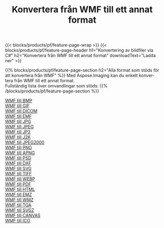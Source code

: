 ﻿---
title: Konvertera från WMF till ett annat format 
weight: 3920
url: /sv/java/conversion/from/wmf 
lang: sv
langdirlevel: 2
locales: zh-hans,ja,it,ru,de,es,fr,nl,id,lt,pl,pt,vi,tr,ko,zh-hant,ar,hi,th,sv,cs,uk,he
description: Med Aspose.Imaging kan du enkelt konvertera från WMF till ett annat format
---

{{< blocks/products/pf/feature-page-wrap >}}
{{< blocks/products/pf/feature-page-header h1="Konvertering av bildfiler via C#" h2="Konvertera från WMF till ett annat format" downloadText="Ladda ner" >}}


{{% blocks/products/pf/feature-page-section  h2="Alla format som stöds för att konvertera från WMF" %}}
Med Aspose.Imaging kan du enkelt konvertera från WMF till ett annat format.
<br/>
Fullständig lista över omvandlingar som stöds:
{{% /blocks/products/pf/feature-page-section %}}
<div class="container-fluid productfamilypage bg-gray">
    <div class="convertypes bg-gray agp-content section">
        <div class="container">
		<div class="row other-converters">
		    <div class='col-md-2 other-converter remove-lp remove-rp'><a href="/imaging/sv/java/conversion/wmf-to-bmp" >WMF till BMP</a></div><div class='col-md-2 other-converter remove-lp remove-rp'><a href="/imaging/sv/java/conversion/wmf-to-gif" >WMF till GIF</a></div><div class='col-md-2 other-converter remove-lp remove-rp'><a href="/imaging/sv/java/conversion/wmf-to-dicom" >WMF till DICOM</a></div><div class='col-md-2 other-converter remove-lp remove-rp'><a href="/imaging/sv/java/conversion/wmf-to-emf" >WMF till EMF</a></div><div class='col-md-2 other-converter remove-lp remove-rp'><a href="/imaging/sv/java/conversion/wmf-to-jpg" >WMF till JPG</a></div><div class='col-md-2 other-converter remove-lp remove-rp'><a href="/imaging/sv/java/conversion/wmf-to-jpeg" >WMF till JPEG</a></div><div class='col-md-2 other-converter remove-lp remove-rp'><a href="/imaging/sv/java/conversion/wmf-to-jp2" >WMF till JP2</a></div><div class='col-md-2 other-converter remove-lp remove-rp'><a href="/imaging/sv/java/conversion/wmf-to-j2k" >WMF till J2K</a></div><div class='col-md-2 other-converter remove-lp remove-rp'><a href="/imaging/sv/java/conversion/wmf-to-jpeg2000" >WMF till JPEG2000</a></div><div class='col-md-2 other-converter remove-lp remove-rp'><a href="/imaging/sv/java/conversion/wmf-to-png" >WMF till PNG</a></div><div class='col-md-2 other-converter remove-lp remove-rp'><a href="/imaging/sv/java/conversion/wmf-to-apng" >WMF till APNG</a></div><div class='col-md-2 other-converter remove-lp remove-rp'><a href="/imaging/sv/java/conversion/wmf-to-psd" >WMF till PSD</a></div><div class='col-md-2 other-converter remove-lp remove-rp'><a href="/imaging/sv/java/conversion/wmf-to-dxf" >WMF till DXF</a></div><div class='col-md-2 other-converter remove-lp remove-rp'><a href="/imaging/sv/java/conversion/wmf-to-svg" >WMF till SVG</a></div><div class='col-md-2 other-converter remove-lp remove-rp'><a href="/imaging/sv/java/conversion/wmf-to-tiff" >WMF till TIFF</a></div><div class='col-md-2 other-converter remove-lp remove-rp'><a href="/imaging/sv/java/conversion/wmf-to-webp" >WMF till WEBP</a></div><div class='col-md-2 other-converter remove-lp remove-rp'><a href="/imaging/sv/java/conversion/wmf-to-pdf" >WMF till PDF</a></div><div class='col-md-2 other-converter remove-lp remove-rp'><a href="/imaging/sv/java/conversion/wmf-to-html" >WMF till HTML</a></div><div class='col-md-2 other-converter remove-lp remove-rp'><a href="/imaging/sv/java/conversion/wmf-to-emz" >WMF till EMZ</a></div><div class='col-md-2 other-converter remove-lp remove-rp'><a href="/imaging/sv/java/conversion/wmf-to-wmz" >WMF till WMZ</a></div><div class='col-md-2 other-converter remove-lp remove-rp'><a href="/imaging/sv/java/conversion/wmf-to-tga" >WMF till TGA</a></div><div class='col-md-2 other-converter remove-lp remove-rp'><a href="/imaging/sv/java/conversion/wmf-to-svgz" >WMF till SVGZ</a></div><div class='col-md-2 other-converter remove-lp remove-rp'><a href="/imaging/sv/java/conversion/wmf-to-canvas" >WMF till CANVAS</a></div><div class='col-md-2 other-converter remove-lp remove-rp'><a href="/imaging/sv/java/conversion/wmf-to-ico" >WMF till ICO</a></div>
                </div>
        </div>
    </div>
</div>
<br/>

